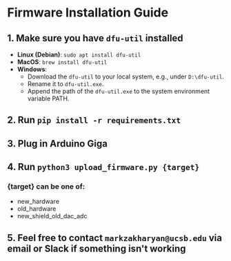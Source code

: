 # Firmware Installation Guide

## 1. Make sure you have `dfu-util` installed

- **Linux (Debian)**: `sudo apt install dfu-util`
- **MacOS**: `brew install dfu-util`
- **Windows**:
  - Download the `dfu-util` to your local system, e.g., under `D:\dfu-util`.
  - Rename it to `dfu-util.exe`.
  - Append the path of the `dfu-util.exe` to the system environment variable PATH.

## 2. Run `pip install -r requirements.txt`

## 3. Plug in Arduino Giga

## 4. Run `python3 upload_firmware.py {target}`

### {target} can be one of:
- new_hardware
- old_hardware
- new_shield_old_dac_adc

## 5. Feel free to contact `markzakharyan@ucsb.edu` via email or Slack if something isn't working

